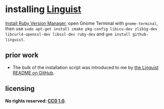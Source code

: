 # installing [Linguist]

[Install Ruby Version Manager](insRVMr.md), open Gnome Terminal with `gnome-terminal`, then use `sudo apt-get install cmake pkg-config libicu-dev zlib1g-dev libcurl4-openssl-dev libssl-dev ruby-dev` and `gem install github-linguist`.

## prior work
- The bulk of the installation script was introduced to me by [the Linguist README on GitHub](https://github.com/github/linguist/blob/master/README.md#installation).

## licensing
**No rights reserved: [CC0 1.0](https://creativecommons.org/publicdomain/zero/1.0/).**

[Linguist]: https://github.com/github/linguist
